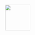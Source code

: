<p align="center">
    <a href="https://www.hackerrank.com/profile/123bhushanshash1" target="-blank">
        <img height=85 src="https://user-images.githubusercontent.com/1194257/65596422-1cef2080-df97-11e9-9abb-a225204d1805.png">
    </a>
</p>
